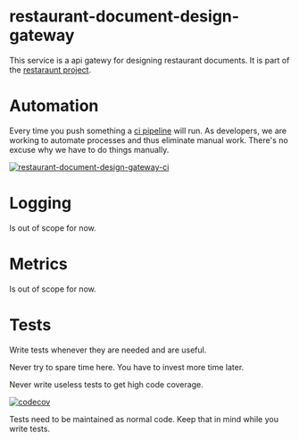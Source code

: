 # restaurant-document-design-gateway
This service is a api gatewy for designing restaurant documents.
It is part of the [restaraunt project](https://github.com/KinNeko-De/restaurant).

# Automation
Every time you push something a [ci pipeline](.github/workflows/ci.yml) will run. As developers, we are working to automate processes and thus eliminate manual work. There's no excuse why we have to do things manually.

[![restaurant-document-design-gateway-ci](https://github.com/KinNeko-De/restaurant-document-design-gateway/actions/workflows/ci.yml/badge.svg)](https://github.com/KinNeko-De/restaurant-document-design-gateway/actions/workflows/ci.yml)

# Logging
Is out of scope for now.

# Metrics
Is out of scope for now.

# Tests
Write tests whenever they are needed and are useful.

Never try to spare time here. You have to invest more time later.

Never write useless tests to get high code coverage.

[![codecov](https://codecov.io/gh/KinNeko-De/restaurant-document-design-gateway/branch/main/graph/badge.svg?token=BoDmQQ8ol7)](https://codecov.io/gh/KinNeko-De/restaurant-document-design-gateway)

Tests need to be maintained as normal code. Keep that in mind while you write tests.